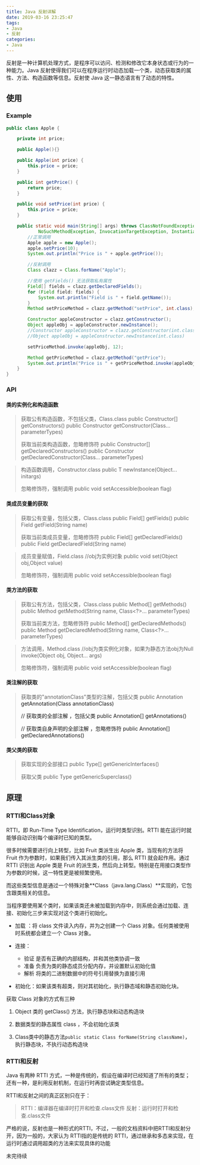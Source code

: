 ```yaml
---
title: Java 反射详解
date: 2019-03-16 23:25:47
tags:
- Java
- 反射
categories:
- Java
---
```


反射是一种计算机处理方式，是程序可以访问、检测和修改它本身状态或行为的一种能力。Java 反射使得我们可以在程序运行时动态加载一个类，动态获取类的属性、方法、构造函数等信息。反射使 Java 这一静态语言有了动态的特性。<!--more-->

## 使用
### Example
```Java
public class Apple {

    private int price;

    public Apple(){}

    public Apple(int price) {
        this.price = price;
    }

    public int getPrice() {
        return price;
    }

    public void setPrice(int price) {
        this.price = price;
    }

    public static void main(String[] args) throws ClassNotFoundException, 
            NoSuchMethodException, InvocationTargetException, InstantiationException, IllegalAccessException {
        //正常调用
        Apple apple = new Apple();
        apple.setPrice(10);
        System.out.println("Price is " + apple.getPrice());

        //反射调用
        Class clazz = Class.forName("Apple");

        //使用 getFields() 无法获取私有属性
        Field[] fields = clazz.getDeclaredFields();
        for (Field field: fields) {
            System.out.println("Field is " + field.getName());
        }
        Method setPriceMethod = clazz.getMethod("setPrice", int.class);

        Constructor appleConstructor = clazz.getConstructor();
        Object appleObj = appleConstructor.newInstance();
        //Constructor appleConstructor = clazz.getConstructor(int.class);   //获得有参构造器
        //Object appleObj = appleConstructor.newInstance(int.class)     //调用有参构造器

        setPriceMethod.invoke(appleObj, 12);

        Method getPriceMethod = clazz.getMethod("getPrice");
        System.out.println("Price is " + getPriceMethod.invoke(appleObj));
    }
}
```
### API
#### 类的实例化和构造函数

> 获取公有构造函数，不包括父类，Class.class
> public Constructor<?>[] getConstructors() 
> public Constructor<T> getConstructor(Class<?>... parameterTypes)
>
> 获取当前类构造函数，忽略修饰符
> public Constructor<?>[] getDeclaredConstructors()
> public Constructor<T> getDeclaredConstructor(Class<?>... parameterTypes)

> 构造函数调用，Constructor.class
> public T newInstance(Object... initargs)
>
> 忽略修饰符，强制调用
> public void setAccessible(boolean flag)

#### 类成员变量的获取

> 获取公有变量，包括父类，Class.class
> public Field[] getFields()
> public Field getField(String name)
>
> 获取当前类成员变量，忽略修饰符
> public Field[] getDeclaredFields()
> public Field getDeclaredField(String name)

> 成员变量赋值，Field.class
> //obj为实例对象
> public void set(Object obj,Object value)
>
> 忽略修饰符，强制调用
> public void setAccessible(boolean flag)

#### 类方法的获取

> 获取公有方法，包括父类，Class.class
> public Method[] getMethods()
> public Method getMethod(String name, Class<?>... parameterTypes)
>
> 获取当前类方法，忽略修饰符
> public Method[] getDeclaredMethods()
> public Method getDeclaredMethod(String name, Class<?>... parameterTypes)

> 方法调用，Method.class
> //obj为类实例化对象，如果为静态方法obj为Null
> invoke(Object obj, Object... args)
>
> 忽略修饰符，强制调用
> public void setAccessible(boolean flag)

#### 类注解的获取

> 获取类的"annotationClass"类型的注解，包括父类
> public Annotation<A>    getAnnotation(Class annotationClass)
>
> // 获取类的全部注解 ，包括父类
> public Annotation[]    getAnnotations()
>
> // 获取类自身声明的全部注解 ，忽略修饰符
> public Annotation[]    getDeclaredAnnotations()

#### 类父类的获取

> 获取实现的全部接口
> public Type[]    getGenericInterfaces()
>
> 获取父类
> public Type    getGenericSuperclass()

## 原理

### RTTI和Class对象

RTTI，即 Run-Time Type Identification，运行时类型识别。RTTI 能在运行时就能够自动识别每个编译时已知的类型。

很多时候需要进行向上转型，比如 Fruit 类派生出 Apple 类，当现有的方法将 Fruit 作为参数时，如果我们传入其派生类的引用，那么 RTTI 就会起作用。通过 RTTI 识别出 Apple 类是 Fruit 的派生类，然后向上转型。特别是在用接口类型作为参数的时候，这一特性更是被频繁使用。

而这些类型信息是通过一个特殊对象**Class（java.lang.Class）**实现的，它包含跟类相关的信息。

当程序要使用某个类时，如果该类还未被加载到内存中，则系统会通过加载、连接、初始化三步来实现对这个类进行初始化。

- 加载 ：将 class 文件读入内存，并为之创建一个 Class 对象。任何类被使用时系统都会建立一个 Class 对象。
- 连接：
  - 验证 是否有正确的内部结构，并和其他类协调一致
  - 准备 负责为类的静态成员分配内存，并设置默认初始化值
  - 解析 将类的二进制数据中的符号引用替换为直接引用

- 初始化：如果该类有超类，则对其初始化，执行静态域和静态初始化块。

获取 Class 对象的方式有三种

1. Object 类的 getClass() 方法，执行静态块和动态构造块

2. 数据类型的静态属性 class ，不会初始化该类

3. Class类中的静态方法`public static Class forName(String className)`，执行静态块，不执行动态构造块

### RTTI和反射

Java 有两种 RTTI 方式，一种是传统的，假设在编译时已经知道了所有的类型；还有一种，是利用反射机制，在运行时再尝试确定类型信息。

RTTI和反射之间的真正区别只在于：

> RTTI：编译器在编译时打开和检查.class文件
> 反射：运行时打开和检查.class文件

严格的说，反射也是一种形式的RTTI，不过，一般的文档资料中把RTTI和反射分开，因为一般的，大家认为 RTTI指的是传统的 RTTI，通过继承和多态来实现，在运行时通过调用超类的方法来实现具体的功能

未完待续